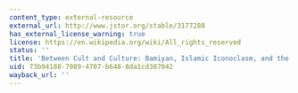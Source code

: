 ```yaml
---
content_type: external-resource
external_url: http://www.jstor.org/stable/3177288
has_external_license_warning: true
license: https://en.wikipedia.org/wiki/All_rights_reserved
status: ''
title: 'Between Cult and Culture: Bamiyan, Islamic Iconoclasm, and the Museum'
uid: 73b94188-7089-4707-b648-8da1cd387042
wayback_url: ''
---
```

